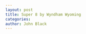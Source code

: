 ```yaml
---
layout: post
title: Super 8 by Wyndham Wyoming
categories: 
author: John Black
---
```


<body>
<script type="text/javascript">
window.location="https://www.booking.com/hotel/us/super-8-motel-wyoming.en.html?aid=893121&no_rooms=1&group_adults=1";
</script>
</body>
